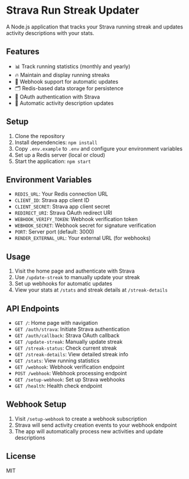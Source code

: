 # Strava Run Streak Updater

A Node.js application that tracks your Strava running streak and updates activity descriptions with your stats.

## Features

- 📊 Track running statistics (monthly and yearly)
- 🔥 Maintain and display running streaks
- 🔔 Webhook support for automatic updates
- 🗂️ Redis-based data storage for persistence
- 🔐 OAuth authentication with Strava
- 📝 Automatic activity description updates

## Setup

1. Clone the repository
2. Install dependencies: `npm install`
3. Copy `.env.example` to `.env` and configure your environment variables
4. Set up a Redis server (local or cloud)
5. Start the application: `npm start`

## Environment Variables

- `REDIS_URL`: Your Redis connection URL
- `CLIENT_ID`: Strava app client ID
- `CLIENT_SECRET`: Strava app client secret
- `REDIRECT_URI`: Strava OAuth redirect URI
- `WEBHOOK_VERIFY_TOKEN`: Webhook verification token
- `WEBHOOK_SECRET`: Webhook secret for signature verification
- `PORT`: Server port (default: 3000)
- `RENDER_EXTERNAL_URL`: Your external URL (for webhooks)

## Usage

1. Visit the home page and authenticate with Strava
2. Use `/update-streak` to manually update your streak
3. Set up webhooks for automatic updates
4. View your stats at `/stats` and streak details at `/streak-details`

## API Endpoints

- `GET /`: Home page with navigation
- `GET /auth/strava`: Initiate Strava authentication
- `GET /auth/callback`: Strava OAuth callback
- `GET /update-streak`: Manually update streak
- `GET /streak-status`: Check current streak
- `GET /streak-details`: View detailed streak info
- `GET /stats`: View running statistics
- `GET /webhook`: Webhook verification endpoint
- `POST /webhook`: Webhook processing endpoint
- `GET /setup-webhook`: Set up Strava webhooks
- `GET /health`: Health check endpoint

## Webhook Setup

1. Visit `/setup-webhook` to create a webhook subscription
2. Strava will send activity creation events to your webhook endpoint
3. The app will automatically process new activities and update descriptions

## License

MIT
